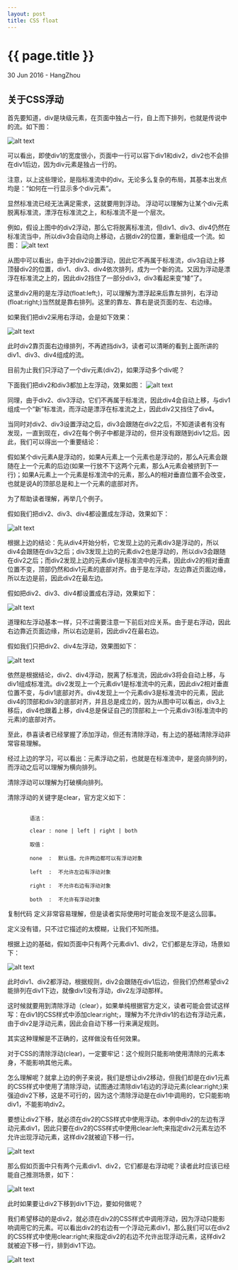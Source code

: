 ```yaml
---
layout: post
title: CSS float
---
```


{{ page.title }}
================

<p class="meta">30 Jun 2016 - HangZhou</p>


关于CSS浮动
-------------------

首先要知道，div是块级元素，在页面中独占一行，自上而下排列，也就是传说中的流。如下图：

![alt text](http://o9l1wldfx.bkt.clouddn.com/cssfloat_1.png)

可以看出，即使div1的宽度很小，页面中一行可以容下div1和div2，div2也不会排在div1后边，因为div元素是独占一行的。

注意，以上这些理论，是指标准流中的div。无论多么复杂的布局，其基本出发点均是：“如何在一行显示多个div元素”。

显然标准流已经无法满足需求，这就要用到浮动。 浮动可以理解为让某个div元素脱离标准流，漂浮在标准流之上，和标准流不是一个层次。

例如，假设上图中的div2浮动，那么它将脱离标准流，但div1、div3、div4仍然在标准流当中，所以div3会自动向上移动，占据div2的位置，重新组成一个流。如图：
![alt text](http://o9l1wldfx.bkt.clouddn.com/cssfloat_2.png)


从图中可以看出，由于对div2设置浮动，因此它不再属于标准流，div3自动上移顶替div2的位置，div1、div3、div4依次排列，成为一个新的流。又因为浮动是漂浮在标准流之上的，因此div2挡住了一部分div3，div3看起来变“矮”了。

这里div2用的是左浮动(float:left;)，可以理解为漂浮起来后靠左排列，右浮动(float:right;)当然就是靠右排列。这里的靠左、靠右是说页面的左、右边缘。

如果我们把div2采用右浮动，会是如下效果：

![alt text](http://o9l1wldfx.bkt.clouddn.com/cssfloat_3.png)


此时div2靠页面右边缘排列，不再遮挡div3，读者可以清晰的看到上面所讲的div1、div3、div4组成的流。

目前为止我们只浮动了一个div元素(div2)，如果浮动多个div呢？

下面我们把div2和div3都加上左浮动，效果如图：
![alt text](http://o9l1wldfx.bkt.clouddn.com/cssfloat_4.png)



同理，由于div2、div3浮动，它们不再属于标准流，因此div4会自动上移，与div1组成一个“新”标准流，而浮动是漂浮在标准流之上，因此div2又挡住了div4。

当同时对div2、div3设置浮动之后，div3会跟随在div2之后，不知道读者有没有发现，一直到现在，div2在每个例子中都是浮动的，但并没有跟随到div1之后。因此，我们可以得出一个重要结论：

假如某个div元素A是浮动的，如果A元素上一个元素也是浮动的，那么A元素会跟随在上一个元素的后边(如果一行放不下这两个元素，那么A元素会被挤到下一行)；如果A元素上一个元素是标准流中的元素，那么A的相对垂直位置不会改变，也就是说A的顶部总是和上一个元素的底部对齐。

为了帮助读者理解，再举几个例子。

假如我们把div2、div3、div4都设置成左浮动，效果如下：


![alt text](http://o9l1wldfx.bkt.clouddn.com/cssfloat_5.png)

根据上边的结论：先从div4开始分析，它发现上边的元素div3是浮动的，所以div4会跟随在div3之后；div3发现上边的元素div2也是浮动的，所以div3会跟随在div2之后；而div2发现上边的元素div1是标准流中的元素，因此div2的相对垂直位置不变，顶部仍然和div1元素的底部对齐。由于是左浮动，左边靠近页面边缘，所以左边是前，因此div2在最左边。

假如把div2、div3、div4都设置成右浮动，效果如下：

![alt text](http://o9l1wldfx.bkt.clouddn.com/cssfloat_6.png)


 

道理和左浮动基本一样，只不过需要注意一下前后对应关系。由于是右浮动，因此右边靠近页面边缘，所以右边是前，因此div2在最右边。

假如我们只把div2、div4左浮动，效果图如下：

![alt text](http://o9l1wldfx.bkt.clouddn.com/cssfloat_7.png)


依然是根据结论，div2、div4浮动，脱离了标准流，因此div3将会自动上移，与div1组成标准流。div2发现上一个元素div1是标准流中的元素，因此div2相对垂直位置不变，与div1底部对齐。div4发现上一个元素div3是标准流中的元素，因此div4的顶部和div3的底部对齐，并且总是成立的，因为从图中可以看出，div3上移后，div4也跟着上移，div4总是保证自己的顶部和上一个元素div3(标准流中的元素)的底部对齐。

至此，恭喜读者已经掌握了添加浮动，但还有清除浮动，有上边的基础清除浮动非常容易理解。

经过上边的学习，可以看出：元素浮动之前，也就是在标准流中，是竖向排列的，而浮动之后可以理解为横向排列。

清除浮动可以理解为打破横向排列。

清除浮动的关键字是clear，官方定义如下：

 <pre><code> 
       语法：
 
       clear : none | left | right | both
 
       取值：
 
       none  :  默认值。允许两边都可以有浮动对象
 
       left  :  不允许左边有浮动对象
 
       right :  不允许右边有浮动对象
 
       both  :  不允许有浮动对象
</code></pre>
复制代码
定义非常容易理解，但是读者实际使用时可能会发现不是这么回事。

定义没有错，只不过它描述的太模糊，让我们不知所措。

根据上边的基础，假如页面中只有两个元素div1、div2，它们都是左浮动，场景如下：

![alt text](http://o9l1wldfx.bkt.clouddn.com/cssfloat_8.png)


此时div1、div2都浮动，根据规则，div2会跟随在div1后边，但我们仍然希望div2能排列在div1下边，就像div1没有浮动，div2左浮动那样。

这时候就要用到清除浮动（clear），如果单纯根据官方定义，读者可能会尝试这样写：在div1的CSS样式中添加clear:right;，理解为不允许div1的右边有浮动元素，由于div2是浮动元素，因此会自动下移一行来满足规则。

其实这种理解是不正确的，这样做没有任何效果。

对于CSS的清除浮动(clear)，一定要牢记：这个规则只能影响使用清除的元素本身，不能影响其他元素。

怎么理解呢？就拿上边的例子来说，我们是想让div2移动，但我们却是在div1元素的CSS样式中使用了清除浮动，试图通过清除div1右边的浮动元素(clear:right;)来强迫div2下移，这是不可行的，因为这个清除浮动是在div1中调用的，它只能影响div1，不能影响div2。

要想让div2下移，就必须在div2的CSS样式中使用浮动。本例中div2的左边有浮动元素div1，因此只要在div2的CSS样式中使用clear:left;来指定div2元素左边不允许出现浮动元素，这样div2就被迫下移一行。

![alt text](http://o9l1wldfx.bkt.clouddn.com/cssfloat_9.png)

 那么假如页面中只有两个元素div1、div2，它们都是右浮动呢？读者此时应该已经能自己推测场景，如下：

![alt text](http://o9l1wldfx.bkt.clouddn.com/cssfloat_10.png)


 此时如果要让div2下移到div1下边，要如何做呢？

我们希望移动的是div2，就必须在div2的CSS样式中调用浮动，因为浮动只能影响调用它的元素。可以看出div2的右边有一个浮动元素div1，那么我们可以在div2的CSS样式中使用clear:right;来指定div2的右边不允许出现浮动元素，这样div2就被迫下移一行，排到div1下边。

![alt text](http://o9l1wldfx.bkt.clouddn.com/cssfloat_11.png)
